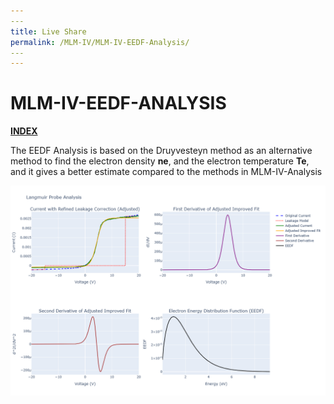 ```yaml
---
​---
title: Live Share
permalink: /MLM-IV/MLM-IV-EEDF-Analysis/
​---
---
```


# MLM-IV-EEDF-ANALYSIS

[**INDEX**](index.md)

The EEDF Analysis is based on the Druyvesteyn method as an alternative method to find the electron density **ne**, and the electron temperature **Te**, and it gives a better estimate compared to the methods in MLM-IV-Analysis 

![MLM-IV-Analysis output plot](.\images\MLM-IV-EEDF-Analysis.png)

